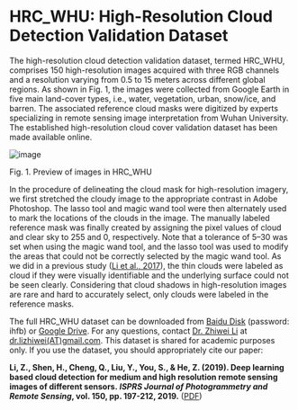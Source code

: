 # HRC_WHU: High-Resolution Cloud Detection Validation Dataset

The high-resolution cloud detection validation dataset, termed HRC\_WHU, comprises 150 high-resolution images acquired with three RGB channels and a resolution varying from 0.5 to 15 meters across different global regions. As shown in Fig. 1, the images were collected from Google Earth in five main land-cover types, i.e., water, vegetation, urban, snow/ice, and barren. The associated reference cloud masks were digitized by experts specializing in remote sensing image interpretation from Wuhan University. The established high-resolution cloud cover validation dataset has been made available online.

![image](https://raw.githubusercontent.com/dr-lizhiwei/HRC_WHU-High-resolution-cloud-detection-datasetset/main/Preview-of-HRC_WHU.jpg)

Fig. 1. Preview of images in HRC\_WHU

In the procedure of delineating the cloud mask for high-resolution imagery, we first stretched the cloudy image to the appropriate contrast in Adobe Photoshop. The lasso tool and magic wand tool were then alternately used to mark the locations of the clouds in the image. The manually labeled reference mask was finally created by assigning the pixel values of cloud and clear sky to 255 and 0, respectively. Note that a tolerance of 5–30 was set when using the magic wand tool, and the lasso tool was used to modify the areas that could not be correctly selected by the magic wand tool. As we did in a previous study ([Li et al., 2017](http://sendimage.whu.edu.cn/wp-content/uploads/2017/02/2017_RSE_Multi-feature-combined-cloud-and-cloud-shadow-detection-in-GaoFen-1-wide-field-of-view-imagery.pdf)), the thin clouds were labeled as cloud if they were visually identifiable and the underlying surface could not be seen clearly. Considering that cloud shadows in high-resolution images are rare and hard to accurately select, only clouds were labeled in the reference masks.

The full HRC_WHU dataset can be downloaded from [Baidu Disk](https://pan.baidu.com/s/1thOTKVO2iTAalFAjFI2_ZQ) (password: ihfb) or [Google Drive](https://drive.google.com/file/d/1qqikjaX7tkfOONsF5EtR4vl6J7sToA6p/view?usp=sharing). For any questions, contact <a href='https://zhiweili.net/'>Dr. Zhiwei Li</a> at <a href="mailto:dr.lizhiwei@gmail.com">dr.lizhiwei(AT)gmail.com</a>. This dataset is shared for academic purposes only. If you use the dataset, you should appropriately cite our paper:

**Li, Z., Shen, H., Cheng, Q., Liu, Y., You, S., & He, Z. (2019). Deep learning based cloud detection for medium and high resolution remote sensing images of different sensors. *ISPRS Journal of Photogrammetry and Remote Sensing*, vol. 150, pp. 197-212, 2019.** ([PDF](http://sendimage.whu.edu.cn/en/wp-content/uploads/2019/03/2019_PHOTO_Zhiwei-Li_Deep-learning-based-cloud-detection-for-medium-and-high-resolution-remote-sensing-images-of-different-sensors.pdf))

